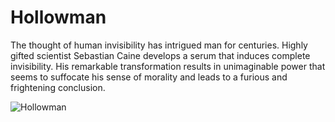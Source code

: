 # Hollowman

The thought of human invisibility has intrigued man for centuries. Highly gifted scientist Sebastian Caine develops a serum that induces complete invisibility. His remarkable transformation results in unimaginable power that seems to suffocate his sense of morality and leads to a furious and frightening conclusion.

![Hollowman](https://bytebucket.org/sievetech/portal/raw/cccc87734b51d165bae2f0e988938c692de9bad0/portal/static/images/error-img.jpg?token=e5cc3e2993ef5307e91ca57a27c00689114c59f3)
